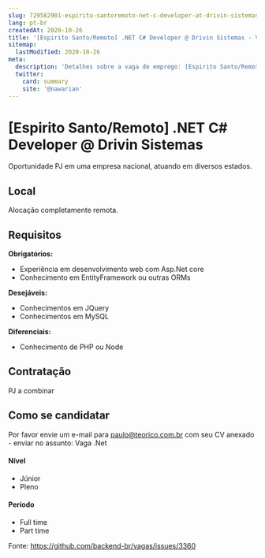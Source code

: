 ```yaml
---
slug: 729582901-espirito-santoremoto-net-c-developer-at-drivin-sistemas
lang: pt-br
createdAt: 2020-10-26
title: '[Espirito Santo/Remoto] .NET C# Developer @ Drivin Sistemas - Vaga de Emprego'
sitemap:
  lastModified: 2020-10-26
meta:
  description: 'Detalhes sobre a vaga de emprego: [Espirito Santo/Remoto] .NET C# Developer @ Drivin Sistemas'
  twitter:
    card: summary
    site: '@nawarian'
---
```


# [Espirito Santo/Remoto] .NET C# Developer @ Drivin Sistemas

Oportunidade PJ em uma empresa nacional, atuando em diversos estados.

## Local

Alocação completamente remota.

## Requisitos

**Obrigatórios:**
- Experiência em desenvolvimento web com Asp.Net core
- Conhecimento em EntityFramework ou outras ORMs

**Desejáveis:**
- Conhecimentos em JQuery
- Conhecimentos em MySQL

**Diferenciais:**
- Conhecimento de PHP ou Node

## Contratação

PJ a combinar

## Como se candidatar

Por favor envie um e-mail para paulo@teorico.com.br com seu CV anexado - enviar no assunto: Vaga .Net

#### Nível
- Júnior
- Pleno

#### Período
- Full time
- Part time


Fonte: https://github.com/backend-br/vagas/issues/3360